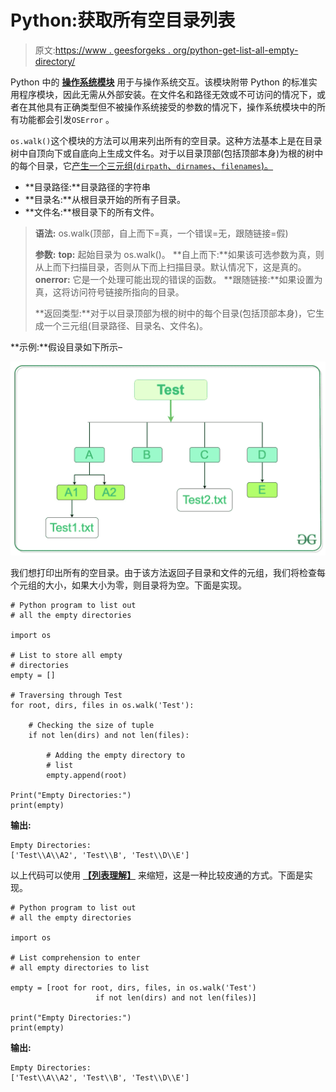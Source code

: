 # Python:获取所有空目录列表

> 原文:[https://www . geesforgeks . org/python-get-list-all-empty-directory/](https://www.geeksforgeeks.org/python-get-list-of-all-empty-directories/)

Python 中的 **[操作系统模块](https://www.geeksforgeeks.org/os-module-python-examples/)** 用于与操作系统交互。该模块附带 Python 的标准实用程序模块，因此无需从外部安装。在文件名和路径无效或不可访问的情况下，或者在其他具有正确类型但不被操作系统接受的参数的情况下，操作系统模块中的所有功能都会引发`OSError` 。

`os.walk()`这个模块的方法可以用来列出所有的空目录。这种方法基本上是在目录树中自顶向下或自底向上生成文件名。对于以目录顶部(包括顶部本身)为根的树中的每个目录，它[产生一个三元组(`dirpath`、`dirnames`、`filenames`)。](https://www.geeksforgeeks.org/python-yield-keyword/)

*   **目录路径:**目录路径的字符串
*   **目录名:**从根目录开始的所有子目录。
*   **文件名:**根目录下的所有文件。

> **语法:** os.walk(顶部，自上而下=真，一个错误=无，跟随链接=假)
> 
> **参数:**
> **top:** 起始目录为 os.walk()。
> **自上而下:**如果该可选参数为真，则从上而下扫描目录，否则从下而上扫描目录。默认情况下，这是真的。
> **onerror:** 它是一个处理可能出现的错误的函数。
> **跟随链接:**如果设置为真，这将访问符号链接所指向的目录。
> 
> **返回类型:**对于以目录顶部为根的树中的每个目录(包括顶部本身)，它生成一个三元组(目录路径、目录名、文件名)。

**示例:**假设目录如下所示–

![Python-list-of-empty-directories](img/1418129ae8e94cf9c7332ddd79ec2176.png)

我们想打印出所有的空目录。由于该方法返回子目录和文件的元组，我们将检查每个元组的大小，如果大小为零，则目录将为空。下面是实现。

```
# Python program to list out
# all the empty directories

import os

# List to store all empty
# directories
empty = []

# Traversing through Test
for root, dirs, files in os.walk('Test'):

    # Checking the size of tuple
    if not len(dirs) and not len(files):

        # Adding the empty directory to
        # list
        empty.append(root)

Print("Empty Directories:")
print(empty)
```

**输出:**

```
Empty Directories:
['Test\\A\\A2', 'Test\\B', 'Test\\D\\E']

```

以上代码可以使用 **[【列表理解】](https://www.geeksforgeeks.org/python-list-comprehension-and-slicing/)** 来缩短，这是一种比较皮通的方式。下面是实现。

```
# Python program to list out
# all the empty directories

import os

# List comprehension to enter
# all empty directories to list

empty = [root for root, dirs, files, in os.walk('Test')
                   if not len(dirs) and not len(files)]

print("Empty Directories:")
print(empty)
```

**输出:**

```
Empty Directories:
['Test\\A\\A2', 'Test\\B', 'Test\\D\\E']

```